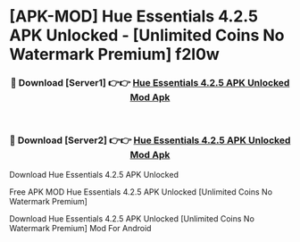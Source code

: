 # [APK-MOD] Hue Essentials 4.2.5 APK Unlocked - [Unlimited Coins No Watermark Premium] f2l0w



<div align="center">
<h3>🔴 Download [Server1] 👉👉 <a href="https://momento.my/?title=Hue_Essentials_4.2.5_APK_Unlocked">Hue Essentials 4.2.5 APK Unlocked Mod Apk</a></h3><br>

<h3>🔴 Download [Server2] 👉👉 <a href="https://momento.my/?title=Hue_Essentials_4.2.5_APK_Unlocked">Hue Essentials 4.2.5 APK Unlocked Mod Apk</a></h3>
</div>



Download Hue Essentials 4.2.5 APK Unlocked 

Free APK MOD Hue Essentials 4.2.5 APK Unlocked [Unlimited Coins No Watermark Premium]

Download Hue Essentials 4.2.5 APK Unlocked [Unlimited Coins No Watermark Premium] Mod For Android
